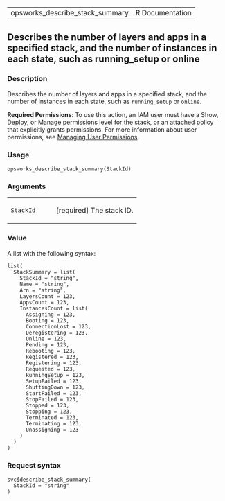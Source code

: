 <table style="width: 100%;">
<tbody>
<tr class="odd">
<td>opsworks_describe_stack_summary</td>
<td style="text-align: right;">R Documentation</td>
</tr>
</tbody>
</table>

## Describes the number of layers and apps in a specified stack, and the number of instances in each state, such as running\_setup or online

### Description

Describes the number of layers and apps in a specified stack, and the
number of instances in each state, such as `running_setup` or `online`.

**Required Permissions**: To use this action, an IAM user must have a
Show, Deploy, or Manage permissions level for the stack, or an attached
policy that explicitly grants permissions. For more information about
user permissions, see [Managing User
Permissions](https://docs.aws.amazon.com/opsworks/latest/userguide/opsworks-security-users.html).

### Usage

    opsworks_describe_stack_summary(StackId)

### Arguments

<table>
<colgroup>
<col style="width: 35%" />
<col style="width: 65%" />
</colgroup>
<tbody>
<tr class="odd">
<td><code
id="opsworks_describe_stack_summary_:_StackId">StackId</code></td>
<td><p>[required] The stack ID.</p></td>
</tr>
</tbody>
</table>

### Value

A list with the following syntax:

    list(
      StackSummary = list(
        StackId = "string",
        Name = "string",
        Arn = "string",
        LayersCount = 123,
        AppsCount = 123,
        InstancesCount = list(
          Assigning = 123,
          Booting = 123,
          ConnectionLost = 123,
          Deregistering = 123,
          Online = 123,
          Pending = 123,
          Rebooting = 123,
          Registered = 123,
          Registering = 123,
          Requested = 123,
          RunningSetup = 123,
          SetupFailed = 123,
          ShuttingDown = 123,
          StartFailed = 123,
          StopFailed = 123,
          Stopped = 123,
          Stopping = 123,
          Terminated = 123,
          Terminating = 123,
          Unassigning = 123
        )
      )
    )

### Request syntax

    svc$describe_stack_summary(
      StackId = "string"
    )
